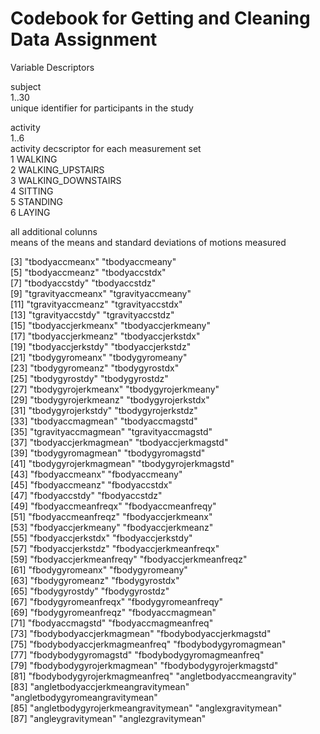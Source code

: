# Codebook for Getting and Cleaning Data Assignment

Variable Descriptors   

subject   
  1..30   
  unique identifier for participants in the study   
  
activity   
  1..6   
  activity decscriptor for each measurement set   
    1 WALKING   
    2 WALKING_UPSTAIRS   
    3 WALKING_DOWNSTAIRS  
    4 SITTING  
    5 STANDING  
    6 LAYING  

all additional colunns  
  means of the means and standard deviations of motions measured  
    
 [3] "tbodyaccmeanx"                     "tbodyaccmeany"                      
 [5] "tbodyaccmeanz"                     "tbodyaccstdx"                       
 [7] "tbodyaccstdy"                      "tbodyaccstdz"                       
 [9] "tgravityaccmeanx"                  "tgravityaccmeany"                   
[11] "tgravityaccmeanz"                  "tgravityaccstdx"                  
[13] "tgravityaccstdy"                   "tgravityaccstdz"                  
[15] "tbodyaccjerkmeanx"                 "tbodyaccjerkmeany"                
[17] "tbodyaccjerkmeanz"                 "tbodyaccjerkstdx"                 
[19] "tbodyaccjerkstdy"                  "tbodyaccjerkstdz"                 
[21] "tbodygyromeanx"                    "tbodygyromeany"                   
[23] "tbodygyromeanz"                    "tbodygyrostdx"                    
[25] "tbodygyrostdy"                     "tbodygyrostdz"                    
[27] "tbodygyrojerkmeanx"                "tbodygyrojerkmeany"               
[29] "tbodygyrojerkmeanz"                "tbodygyrojerkstdx"                
[31] "tbodygyrojerkstdy"                 "tbodygyrojerkstdz"                
[33] "tbodyaccmagmean"                   "tbodyaccmagstd"                   
[35] "tgravityaccmagmean"                "tgravityaccmagstd"                
[37] "tbodyaccjerkmagmean"               "tbodyaccjerkmagstd"               
[39] "tbodygyromagmean"                  "tbodygyromagstd"                  
[41] "tbodygyrojerkmagmean"              "tbodygyrojerkmagstd"              
[43] "fbodyaccmeanx"                     "fbodyaccmeany"                    
[45] "fbodyaccmeanz"                     "fbodyaccstdx"                     
[47] "fbodyaccstdy"                      "fbodyaccstdz"                     
[49] "fbodyaccmeanfreqx"                 "fbodyaccmeanfreqy"                
[51] "fbodyaccmeanfreqz"                 "fbodyaccjerkmeanx"                
[53] "fbodyaccjerkmeany"                 "fbodyaccjerkmeanz"                
[55] "fbodyaccjerkstdx"                  "fbodyaccjerkstdy"                 
[57] "fbodyaccjerkstdz"                  "fbodyaccjerkmeanfreqx"            
[59] "fbodyaccjerkmeanfreqy"             "fbodyaccjerkmeanfreqz"            
[61] "fbodygyromeanx"                    "fbodygyromeany"                   
[63] "fbodygyromeanz"                    "fbodygyrostdx"                    
[65] "fbodygyrostdy"                     "fbodygyrostdz"                    
[67] "fbodygyromeanfreqx"                "fbodygyromeanfreqy"               
[69] "fbodygyromeanfreqz"                "fbodyaccmagmean"                  
[71] "fbodyaccmagstd"                    "fbodyaccmagmeanfreq"              
[73] "fbodybodyaccjerkmagmean"           "fbodybodyaccjerkmagstd"           
[75] "fbodybodyaccjerkmagmeanfreq"       "fbodybodygyromagmean"             
[77] "fbodybodygyromagstd"               "fbodybodygyromagmeanfreq"         
[79] "fbodybodygyrojerkmagmean"          "fbodybodygyrojerkmagstd"          
[81] "fbodybodygyrojerkmagmeanfreq"      "angletbodyaccmeangravity"         
[83] "angletbodyaccjerkmeangravitymean"  "angletbodygyromeangravitymean"    
[85] "angletbodygyrojerkmeangravitymean" "anglexgravitymean"                
[87] "angleygravitymean"                 "anglezgravitymean"                
